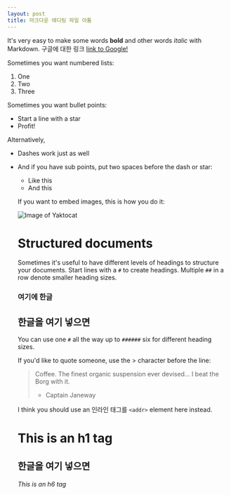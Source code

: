 ```yaml
---
layout: post
title: 마크다운 에디팅 파일 아톰
---
```

It's very easy to make some words **bold** and other words *italic* with Markdown. 구글에 대한 링크 [link to Google!](http://google.com)

Sometimes you want numbered lists:

1. One
2. Two
3. Three

Sometimes you want bullet points:

* Start a line with a star
* Profit!

Alternatively,

- Dashes work just as well
- And if you have sub points, put two spaces before the dash or star:
  - Like this
  - And this

  If you want to embed images, this is how you do it:

  ![Image of Yaktocat](https://octodex.github.com/images/yaktocat.png)  

  # Structured documents
  Sometimes it's useful to have different levels of headings to structure your documents. Start lines with a `#` to create headings. Multiple `##` in a row denote smaller heading sizes.

  ### 여기에 한글
  ## 한글을 여기 넣으면
  You can use one `#` all the way up to `######` six for different heading sizes.

  If you'd like to quote someone, use the > character before the line:

  > Coffee. The finest organic suspension ever devised... I beat the Borg with it.
  > - Captain Janeway

  I think you should use an 인라인 태그를
  `<addr>` element here instead.

  # This is an h1 tag

  ## 한글을 여기 넣으면

  ###### This is an h6 tag
